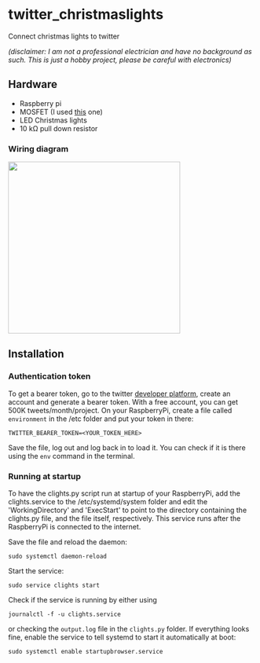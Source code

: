 # twitter_christmaslights
Connect christmas lights to twitter

*(disclaimer: I am not a professional electrician and have no background as such. This is just a hobby project, please be careful with electronics)*

## Hardware
- Raspberry pi
- MOSFET (I used [this](https://nl.aliexpress.com/item/32328363970.html) one)
- LED Christmas lights
- 10 kΩ pull down resistor

### Wiring diagram
<img src=https://user-images.githubusercontent.com/105346709/201608458-3d2f7a85-f807-47a7-acec-53aba00d8855.png width="350">

## Installation
### Authentication token
To get a bearer token, go to the twitter [developer platform](https://developer.twitter.com), create an account and generate a bearer token. With a free account, you can get 500K tweets/month/project. On your RaspberryPi, create a file called `environment` in the /etc folder and put your token in there:
```
TWITTER_BEARER_TOKEN=<YOUR_TOKEN_HERE>
```  
Save the file, log out and log back in to load it. You can check if it is there using the `env` command in the terminal.

### Running at startup
To have the clights.py script run at startup of your RaspberryPi, add the clights.service to the /etc/systemd/system folder and edit the 'WorkingDirectory' and 'ExecStart' to point to the directory containing the clights.py file, and the file itself, respectively. This service runs after the RaspberryPi is connected to the internet.

Save the file and reload the daemon:
```
sudo systemctl daemon-reload
```

Start the service:
```
sudo service clights start
```

Check if the service is running by either using 
```
journalctl -f -u clights.service
``` 
or checking the `output.log` file in the `clights.py` folder.
If everything looks fine, enable the service to tell systemd to start it automatically at boot:
```
sudo systemctl enable startupbrowser.service
```
